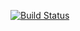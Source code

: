 [![Build Status](https://semaphoreci.com/api/v1/projects/308e2c33-45e1-4364-b755-e9ae8fce536d/783853/badge.svg)](https://semaphoreci.com/wreid/galvanize-student-apis)